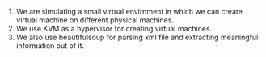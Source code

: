 1. We are simulating a small virtual envirnment in which we can create virtual machine on different physical machines.
2. We use KVM as a hypervisor for creating virtual machines.
3. We also use beautifulsoup for parsing xml file and extracting meaningful information out of it.

